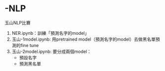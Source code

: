 # -NLP
玉山NLP比賽

1. NER.ipynb：訓練「預測名字的model」
2. 玉山-1model.ipynb: 用pretrained model（預測名字的model）去做黑名單預測的fine tune
3. 玉山-2model.ipynb: 要分成兩個model：
    - 預設名字
    - 預測黑名單
